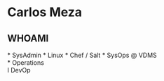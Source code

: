 # Carlos Meza

## WHOAMI

<section>
* SysAdmin <!-- .element: class="fragment" -->
  * Linux <!-- .element: class="fragment" -->
  * Chef / Salt <!-- .element: class="fragment" -->
* SysOps @ VDMS <!-- .element: class="fragment" -->

<aside class="notes">
* Operations
</aside>
</section>
<!-- -->

<section>
<aside class="notes">
</aside>
</section>
<!-- -->

<section>
<aside class="notes">
</aside>
</section>
<!-- -->

<section>
I DevOp

<aside class="notes">
</aside>
</section>
<!-- -->
